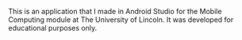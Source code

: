 This is an application that I made in Android Studio for the Mobile Computing module at The University of Lincoln.
It was developed for educational purposes only.
